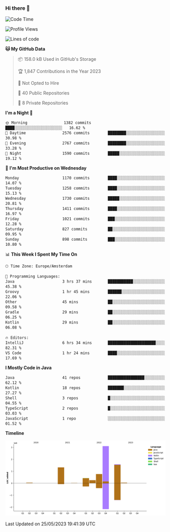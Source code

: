 ### Hi there 👋


<!--START_SECTION:waka-->
![Code Time](http://img.shields.io/badge/Code%20Time-3%2C224%20hrs%2037%20mins-blue)

![Profile Views](http://img.shields.io/badge/Profile%20Views-3-blue)

![Lines of code](https://img.shields.io/badge/From%20Hello%20World%20I%27ve%20Written-7.5%20million%20lines%20of%20code-blue)

**🐱 My GitHub Data** 

> 📦 158.0 kB Used in GitHub's Storage 
 > 
> 🏆 1,847 Contributions in the Year 2023
 > 
> 🚫 Not Opted to Hire
 > 
> 📜 40 Public Repositories 
 > 
> 🔑 8 Private Repositories 
 > 
**I'm a Night 🦉** 

```text
🌞 Morning                1382 commits        ████░░░░░░░░░░░░░░░░░░░░░   16.62 % 
🌆 Daytime                2576 commits        ████████░░░░░░░░░░░░░░░░░   30.98 % 
🌃 Evening                2767 commits        ████████░░░░░░░░░░░░░░░░░   33.28 % 
🌙 Night                  1590 commits        █████░░░░░░░░░░░░░░░░░░░░   19.12 % 
```
📅 **I'm Most Productive on Wednesday** 

```text
Monday                   1170 commits        ████░░░░░░░░░░░░░░░░░░░░░   14.07 % 
Tuesday                  1258 commits        ████░░░░░░░░░░░░░░░░░░░░░   15.13 % 
Wednesday                1730 commits        █████░░░░░░░░░░░░░░░░░░░░   20.81 % 
Thursday                 1411 commits        ████░░░░░░░░░░░░░░░░░░░░░   16.97 % 
Friday                   1021 commits        ███░░░░░░░░░░░░░░░░░░░░░░   12.28 % 
Saturday                 827 commits         ██░░░░░░░░░░░░░░░░░░░░░░░   09.95 % 
Sunday                   898 commits         ███░░░░░░░░░░░░░░░░░░░░░░   10.80 % 
```


📊 **This Week I Spent My Time On** 

```text
🕑︎ Time Zone: Europe/Amsterdam

💬 Programming Languages: 
Java                     3 hrs 37 mins       ███████████░░░░░░░░░░░░░░   45.38 % 
Groovy                   1 hr 45 mins        ██████░░░░░░░░░░░░░░░░░░░   22.06 % 
Other                    45 mins             ██░░░░░░░░░░░░░░░░░░░░░░░   09.58 % 
Gradle                   29 mins             ██░░░░░░░░░░░░░░░░░░░░░░░   06.25 % 
Kotlin                   29 mins             ██░░░░░░░░░░░░░░░░░░░░░░░   06.08 % 

🔥 Editors: 
IntelliJ                 6 hrs 34 mins       █████████████████████░░░░   82.31 % 
VS Code                  1 hr 24 mins        ████░░░░░░░░░░░░░░░░░░░░░   17.69 % 
```

**I Mostly Code in Java** 

```text
Java                     41 repos            ████████████████░░░░░░░░░   62.12 % 
Kotlin                   18 repos            ███████░░░░░░░░░░░░░░░░░░   27.27 % 
Shell                    3 repos             █░░░░░░░░░░░░░░░░░░░░░░░░   04.55 % 
TypeScript               2 repos             █░░░░░░░░░░░░░░░░░░░░░░░░   03.03 % 
JavaScript               1 repo              ░░░░░░░░░░░░░░░░░░░░░░░░░   01.52 % 
```



**Timeline**

![Lines of Code chart](https://raw.githubusercontent.com/powercasgamer/powercasgamer/master/assets/bar_graph.png)


 Last Updated on 25/05/2023 19:41:39 UTC
<!--END_SECTION:waka-->
